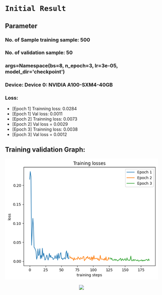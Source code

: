 # `Initial Result`


## Parameter
### No. of Sample training sample: 500 
### No. of validation sample: 50

### args=Namespace(bs=8, n_epoch=3, lr=3e-05, model_dir='checkpoint')

### Device: Device 0: NVIDIA A100-SXM4-40GB 

### Loss:
* [Epoch 1] Trainning loss: 0.0284
* [Epoch 1] Val loss: 0.0011
* [Epoch 2] Trainning loss: 0.0073
* [Epoch 2] Val loss = 0.0029
* [Epoch 3] Trainning loss: 0.0038
* [Epoch 3] Val loss = 0.0012

## Training validation Graph:

<p align="center"><img src="figure/training-plot.png"></p>
<p align="center"><img src="figure/validation-plot.png"></p>